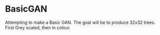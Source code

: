# BasicGAN
Attempting to make a Basic GAN. The goal will be to produce 32x32 trees. First Grey scaled, then in colour. 
